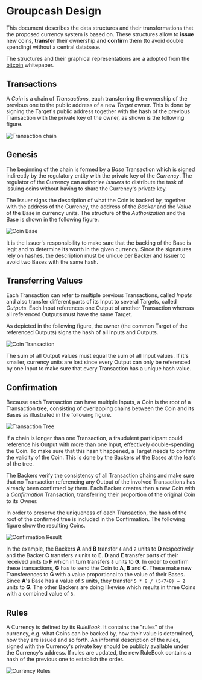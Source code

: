 # Groupcash Design

This document describes the data structures and their transformations that the proposed currency system is based on. These structures allow to **issue** new coins, **transfer** their ownership and **confirm** them (to avoid double spending) without a central database.

The structures and their graphical representations are a adopted from the [bitcoin] whitepaper.

[bitcoin]: https://bitcoin.org/bitcoin.pdf

## Transactions

A *Coin* is a chain of *Transactions*, each transferring the ownership of the previous one to the public address of a new *Target* owner. This is done by signing the Target's public address together with the hash of the previous Transaction with the private key of the owner, as shown is the following figure.

![Transaction chain](http://cdn.rawgit.com/groupcash/core/94fd4e2b/specifications/figures/design/chain.svg)

## Genesis

The beginning of the chain is formed by a *Base* Transaction which is signed indirectly by the regulatory entity with the private key of the *Currency*. The regulator of the Currency can authorize *Issuers* to distribute the task of issuing coins without having to share the Currency's private key.

The Issuer signs the description of what the Coin is backed by, together with the address of the Currency, the address of the *Backer* and the *Value* of the Base in currency units. The structure of the *Authorization* and the Base is shown in the following figure.

![Coin Base](http://cdn.rawgit.com/groupcash/core/da8a5022/specifications/figures/design/base.svg)

It is the Issuer's responsibility to make sure that the backing of the Base is legit and to determine its worth in the given currency. Since the signatures rely on hashes, the description must be unique per Backer and Issuer to avoid two Bases with the same hash.

## Transferring Values

Each Transaction can refer to multiple previous Transactions, called *Inputs* and also transfer different parts of its Input to several Targets, called *Outputs*. Each Input references one Output of another Transaction whereas all referenced Outputs must have the same Target.

As depicted in the following figure, the owner (the common Target of the referenced Outputs) signs the hash of all Inputs and Outputs.

![Coin Transaction](http://cdn.rawgit.com/groupcash/core/94fd4e2b/specifications/figures/design/transaction.svg)

The sum of all Output values must equal the sum of all Input values. If it's smaller, currency units are lost since every Output can only be referenced by one Input to make sure that every Transaction has a unique hash value.

## Confirmation

Because each Transaction can have multiple Inputs, a Coin is the root of a Transaction tree, consisting of overlapping chains between the Coin and its Bases as illustrated in the following figure.

![Transaction Tree](http://cdn.rawgit.com/groupcash/core/94fd4e2b/specifications/figures/design/tree.svg)

If a chain is longer than one Transaction, a fraudulent participant could reference his Output with more than one Input, effectively double-spending the Coin. To make sure that this hasn't happened, a Target needs to confirm the validity of the Coin. This is done by the Backers of the Bases at the leafs of the tree.

The Backers verify the consistency of all Transaction chains and make sure that no Transaction referencing any Output of the involved Transactions has already been confirmed by them. Each Backer creates then a new Coin with a *Confirmation* Transaction, transferring their proportion of the original Coin to its Owner.

In order to preserve the uniqueness of each Transaction, the hash of the root of the confirmed tree is included in the Confirmation. The following figure show the resulting Coins.

![Confirmation Result](http://cdn.rawgit.com/groupcash/core/94fd4e2b/specifications/figures/design/confirmation.svg)

In the example, the Backers **A** and **B** transfer `4` and `2` units to **D** respectively and the Backer **C** transfers `7` units to **E**. **D** and **E** transfer parts of their received units to **F** which in turn transfers `8` units to **G**. In order to confirm these transactions, **G** has to send the Coin to **A**, **B** and **C**. These make new Transferences to **G** with a value proportional to the value of their Bases. Since **A**'s Base has a value of `5` units, they transfer `5 * 8 / (5+7+8) = 2` units to **G**. The other Backers are doing likewise which results in three Coins with a combined value of `8`.

## Rules

A Currency is defined by its *RuleBook*. It contains the "rules" of the currency, e.g. what Coins can be backed by, how their value is determined, how they are issued and so forth. An informal description of the rules, signed with the Currency's private key should be publicly available under the Currency's address. If rules are updated, the new RuleBook contains a hash of the previous one to establish the order.

![Currency Rules](http://cdn.rawgit.com/groupcash/core/a6018011/specifications/figures/design/rules.svg)
